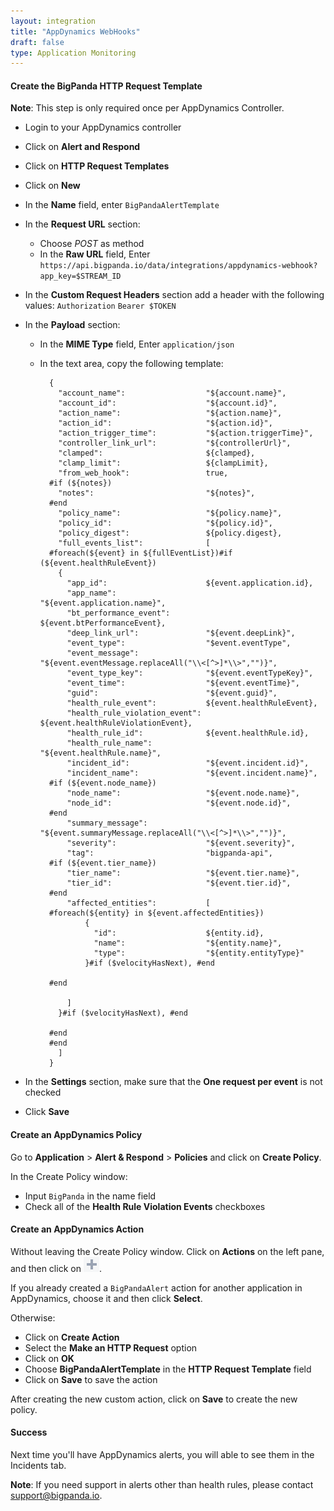 ```yaml
---
layout: integration 
title: "AppDynamics WebHooks"
draft: false
type: Application Monitoring
---
```


#### Create the BigPanda HTTP Request Template

__Note__: This step is only required once per AppDynamics Controller.

* Login to your AppDynamics controller
* Click on **Alert and Respond**
* Click on **HTTP Request Templates**
* Click on **New**
* In the **Name** field, enter `BigPandaAlertTemplate` 
* In the **Request URL** section:
    * Choose _POST_ as method
    * In the **Raw URL** field, Enter `https://api.bigpanda.io/data/integrations/appdynamics-webhook?app_key=$STREAM_ID`
* In the **Custom Request Headers** section add a header with the following values:
    `Authorization`     `Bearer $TOKEN`
* In the **Payload** section:
    * In the **MIME Type** field, Enter `application/json`
    * In the text area, copy the following template:


            {
              "account_name":                  "${account.name}",
              "account_id":                    "${account.id}",
              "action_name":                   "${action.name}",
              "action_id":                     "${action.id}",
              "action_trigger_time":           "${action.triggerTime}",
              "controller_link_url":           "${controllerUrl}",
              "clamped":                       ${clamped},
              "clamp_limit":                   ${clampLimit},
              "from_web_hook":                 true,
            #if (${notes})
              "notes":                         "${notes}",
            #end
              "policy_name":                   "${policy.name}",
              "policy_id":                     "${policy.id}",
              "policy_digest":                 ${policy.digest},
              "full_events_list":              [
            #foreach(${event} in ${fullEventList})#if (${event.healthRuleEvent})
              {
                "app_id":                      ${event.application.id},
                "app_name":                    "${event.application.name}",
                "bt_performance_event":        ${event.btPerformanceEvent},
                "deep_link_url":               "${event.deepLink}",
                "event_type":                  "$event.eventType",
                "event_message":               "${event.eventMessage.replaceAll("\\<[^>]*\\>","")}",
                "event_type_key":              "${event.eventTypeKey}",
                "event_time":                  "${event.eventTime}",
                "guid":                        "${event.guid}",
                "health_rule_event":           ${event.healthRuleEvent},
                "health_rule_violation_event": ${event.healthRuleViolationEvent},
                "health_rule_id":              ${event.healthRule.id},
                "health_rule_name":            "${event.healthRule.name}",
                "incident_id":                 "${event.incident.id}",
                "incident_name":               "${event.incident.name}",
            #if (${event.node_name})
                "node_name":                   "${event.node.name}",
                "node_id":                     "${event.node.id}",
            #end
                "summary_message":             "${event.summaryMessage.replaceAll("\\<[^>]*\\>","")}",
                "severity":                    "${event.severity}",
                "tag":                         "bigpanda-api",
            #if (${event.tier_name})
                "tier_name":                   "${event.tier.name}",
                "tier_id":                     "${event.tier.id}",
            #end
                "affected_entities":           [
            #foreach(${entity} in ${event.affectedEntities})
                    {
                      "id":                    ${entity.id},
                      "name":                  "${entity.name}",
                      "type":                  "${entity.entityType}"
                    }#if ($velocityHasNext), #end 
            
            #end
            
                ]
              }#if ($velocityHasNext), #end 
            
            #end 
            #end
              ]
            }


* In the **Settings** section, make sure that the **One request per event** is not checked

* Click **Save**

<!-- section-separator -->

#### Create an AppDynamics Policy

Go to **Application** > **Alert & Respond** > **Policies** and click on **Create Policy**.

In the Create Policy window:

* Input `BigPanda` in the name field
* Check all of the **Health Rule Violation Events** checkboxes

<!-- section-separator -->

#### Create an AppDynamics Action

Without leaving the Create Policy window.
Click on **Actions** on the left pane, and then click on ![+](/media/appdynamics-plus.png).

If you already created a `BigPandaAlert` action for another application in AppDynamics, choose it and then click **Select**.

Otherwise:

* Click on **Create Action**
* Select the **Make an HTTP Request** option
* Click on **OK**
* Choose **BigPandaAlertTemplate** in the **HTTP Request Template** field
* Click on **Save** to save the action

After creating the new custom action, click on **Save** to create the new policy.

<!-- section-separator -->

#### Success

Next time you'll have AppDynamics alerts, you will able to see them in the Incidents tab.

__Note__: If you need support in alerts other than health rules, please contact support@bigpanda.io.
